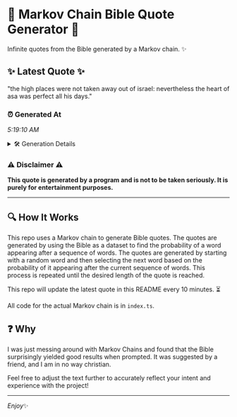 # 📖 Markov Chain Bible Quote Generator 📖

Infinite quotes from the Bible generated by a Markov chain. ✨

## ✨ Latest Quote ✨
"the high places were not taken away out of israel: nevertheless the heart of asa was perfect all his days."

### ⏰ Generated At
*5:19:10 AM*

<details>
    <summary>🛠️ Generation Details</summary>
    <p>
        <strong>🌱 Seed:</strong> the<br>
        <strong>🔄 Iterations:</strong> 19<br>
        <strong>📜 Context History:</strong><br>[ the ]: high<br>[ the, high ]: places<br>[ the, high, places ]: were<br>[ the, high, places, were ]: not<br>[ the, high, places, were, not ]: taken<br>[ the, high, places, were, not, taken ]: away<br>[ high, places, were, not, taken, away ]: out<br>[ places, were, not, taken, away, out ]: of<br>[ were, not, taken, away, out, of ]: israel:<br>[ not, taken, away, out, of, israel: ]: nevertheless<br>[ taken, away, out, of, israel:, nevertheless ]: the<br>[ away, out, of, israel:, nevertheless, the ]: heart<br>[ out, of, israel:, nevertheless, the, heart ]: of<br>[ of, israel:, nevertheless, the, heart, of ]: asa<br>[ israel:, nevertheless, the, heart, of, asa ]: was<br>[ nevertheless, the, heart, of, asa, was ]: perfect<br>[ the, heart, of, asa, was, perfect ]: all<br>[ heart, of, asa, was, perfect, all ]: his<br>[ of, asa, was, perfect, all, his ]: days.<br>
    </p>
</details>

### ⚠️ Disclaimer ⚠️
**This quote is generated by a program and is not to be taken seriously. It is purely for entertainment purposes.**

---

## 🔍 How It Works

This repo uses a Markov chain to generate Bible quotes. The quotes are generated by using the Bible as a dataset to find the probability of a word appearing after a sequence of words. The quotes are generated by starting with a random word and then selecting the next word based on the probability of it appearing after the current sequence of words. This process is repeated until the desired length of the quote is reached.

This repo will update the latest quote in this README every 10 minutes. ⏳

All code for the actual Markov chain is in `index.ts`.

## ❓ Why

I was just messing around with Markov Chains and found that the Bible surprisingly yielded good results when prompted. 
It was suggested by a friend, and I am in no way christian.

Feel free to adjust the text further to accurately reflect your intent and experience with the project!

---

*Enjoy*✨
